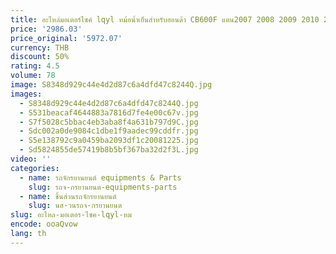 ```yaml
---
title: อะไหล่มอเตอร์ไซค์ lqyl หม้อน้ำเย็นสำหรับฮอนด้า CB600F แตน2007 2008 2009 2010 2011 2012 2013อลูมิเนียมสีดำ
price: '2986.03'
price_original: '5972.07'
currency: THB
discount: 50%
rating: 4.5
volume: 78
image: S8348d929c44e4d2d87c6a4dfd47c8244Q.jpg
images:
  - S8348d929c44e4d2d87c6a4dfd47c8244Q.jpg
  - S531beacaf4644883a7816d7fe4e00c67v.jpg
  - S7f5028c5bbac4eb3aba8f4a631b797d9C.jpg
  - Sdc002a0de9084c1dbe1f9aadec99cddfr.jpg
  - S5e138792c9a0459ba2093df1c20081225.jpg
  - Sd5824855de57419b8b5bf367ba32d2f3L.jpg
video: ''
categories:
  - name: รถจักรยานยนต์ equipments & Parts
    slug: รถจ-กรยานยนต-equipments-parts
  - name: ชิ้นส่วนรถจักรยานยนต์
    slug: นส-วนรถจ-กรยานยนต
slug: อะไหล-มอเตอร-ไซค-lqyl-หม
encode: ooaQvow
lang: th
---
```

  